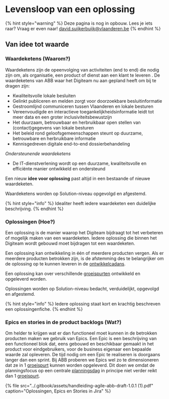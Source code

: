 # Levensloop van een oplossing

{% hint style="warning" %}
Deze pagina is nog in opbouw. Lees je iets raar? Vraag er even naar! [david.suijkerbuijk@vlaanderen.be](mailto:david.suijkerbuijk@vlaanderen.be)
{% endhint %}

## Van idee tot waarde

### Waardeketens \(Waarom?\)

Waardeketens zijn de opeenvolging van activiteiten \(end to end\) die nodig zijn om, als organisatie, een product of dienst aan een klant te leveren . De waardeketens van ABB waar het Digiteam nu aan gepland heeft om bij te dragen zijn:

* Kwaliteitsvolle lokale besluiten 
* Gelinkt publiceren en melden zorgt voor doorzoekbare besluitinformatie 
* Gestroomlijnd communiceren tussen Vlaanderen en lokale besturen 
* Vereenvoudigde en interactieve toegankelijkheidsinformatie leidt tot meer data en een groter inclusiviteitsbewustzijn 
* Het duurzaam, betrouwbaar en herbruikbaar open stellen van \(contact\)gegevens van lokale besturen 
* Het beleid rond geloofsgemeenschappen steunt op duurzame, betrouwbare en herbruikbare informatie 
* Kennisgedreven digitale end-to-end dossierbehandeling

_Ondersteunende waardeketens_

* De IT-dienstverlening wordt op een duurzame, kwaliteitsvolle en efficiënte manier ontwikkeld en ondersteund

Een nieuw **idee voor oplossing** past altijd in een bestaande of nieuwe waardeketen.

Waardeketens worden op Solution-niveau opgevolgd en afgestemd.

{% hint style="info" %}
Idealiter heeft iedere waardeketen een duidelijke beschrijving.
{% endhint %}

### Oplossingen \(Hoe?\)

Een oplossing is de manier waarop het Digiteam bijdraagt tot het verbeteren of mogelijk maken van een waardeketen. Iedere oplossing die binnen het Digiteam wordt gebouwd moet bijdragen tot een waardeketen.

Een oplossing kan ontwikkeling in één of meerdere producten vergen. Als er meerdere producten betrokken zijn,  is de afstemming des te belangrijker om de oplossing op te kunnen leveren in de [ontwikkelcadans](de-ontwikkelcadans/).

Een oplossing kan over verschillende [groeispurten](de-ontwikkelcadans/#groeispurt) ontwikkeld en opgeleverd worden.

Oplossingen worden op Solution-niveau bedacht, verduidelijkt, opgevolgd en afgestemd. 

{% hint style="info" %}
Iedere oplossing staat kort en krachtig beschreven een oplossingenfiche.
{% endhint %}

### Epics en stories in de product backlogs \(Wat?\)

Om helder te krijgen wat er dan functioneel moet kunnen in de betrokken producten maken we gebruik van Epics.  Een Epic is een beschrijving van een functioneel blok dat, eens gebouwd en beschikbaar gemaakt in het product voor eindgebruikers, voor de business eigenaar een bepaalde waarde zal opleveren. De tijd nodig om een Epic te realiseren is doorgaans langer dan een sprint. Bij ABB proberen we Epics wel zo te dimensioneren dat ze in 1 [groeispurt](de-ontwikkelcadans/) kunnen worden opgeleverd. Dit doen we omdat de planningsfocus op een centrale [planningsdag](de-ontwikkelcadans/) in principe niet verder reikt dan 1 [groeispurt](de-ontwikkelcadans/).

{% file src="../.gitbook/assets/handleiding-agile-abb-draft-1.0.1 \(1\).pdf" caption="Oplossingen, Epics en Stories in Jira" %}



